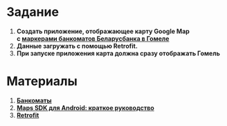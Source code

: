 # Задание
  1. **Создать приложение, отображающее карту Google Map с [маркерами банкоматов Беларусбанка в Гомеле](https://belarusbank.by/ru/33139/forDevelopers/api/atms)**
  2. **Данные загружать с помощью Retrofit.**
  3. **При запуске приложения карта должна сразу отображать Гомель**
# Материалы
  1. **[Банкоматы](https://belarusbank.by/ru/33139/forDevelopers/api/atms)**
  2. **[Maps SDK для Android: краткое руководство](https://developers.google.com/maps/documentation/android-sdk/start)**
  3. **[Retrofit](https://square.github.io/retrofit/)**
